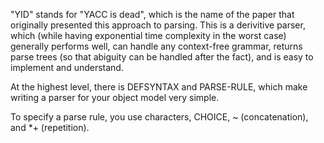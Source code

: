 "YID" stands for "YACC is dead", which is the name of the paper that originally presented this approach to parsing. This is a derivitive parser, which (while having exponential time complexity in the worst case) generally performs well, can handle any context-free grammar, returns parse trees (so that abiguity can be handled after the fact), and is easy to implement and understand.

At the highest level, there is DEFSYNTAX and PARSE-RULE, which make writing a parser for your object model very simple.

To specify a parse rule, you use characters, CHOICE, ~ (concatenation), and *+ (repetition).
